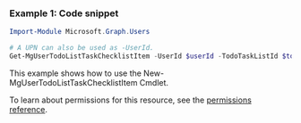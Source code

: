 ### Example 1: Code snippet

```powershellImport-Module Microsoft.Graph.Users

# A UPN can also be used as -UserId.
Get-MgUserTodoListTaskChecklistItem -UserId $userId -TodoTaskListId $todoTaskListId -TodoTaskId $todoTaskId
```
This example shows how to use the New-MgUserTodoListTaskChecklistItem Cmdlet.
To learn about permissions for this resource, see the [permissions reference](/graph/permissions-reference).


